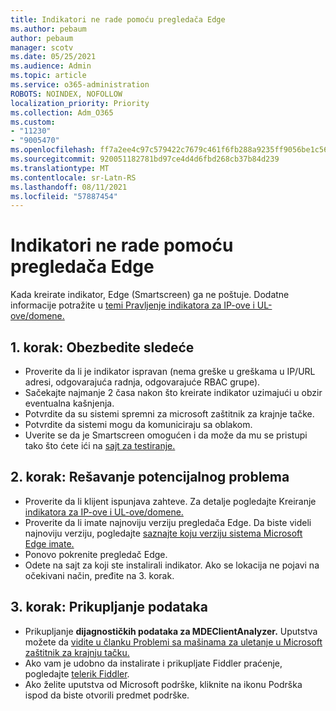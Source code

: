 ```yaml
---
title: Indikatori ne rade pomoću pregledača Edge
ms.author: pebaum
author: pebaum
manager: scotv
ms.date: 05/25/2021
ms.audience: Admin
ms.topic: article
ms.service: o365-administration
ROBOTS: NOINDEX, NOFOLLOW
localization_priority: Priority
ms.collection: Adm_O365
ms.custom:
- "11230"
- "9005470"
ms.openlocfilehash: ff7a2ee4c97c579422c7679c461f6fb288a9235ff9056be1c56e80b1d6379723
ms.sourcegitcommit: 920051182781bd97ce4d4d6fbd268cb37b84d239
ms.translationtype: MT
ms.contentlocale: sr-Latn-RS
ms.lasthandoff: 08/11/2021
ms.locfileid: "57887454"
---
```

# <a name="indicators-dont-work-using-edge-browser"></a>Indikatori ne rade pomoću pregledača Edge

Kada kreirate indikator, Edge (Smartscreen) ga ne poštuje. Dodatne informacije potražite u [temi Pravljenje indikatora za IP-ove i UL-ove/domene.](https://docs.microsoft.com/microsoft-365/security/defender-endpoint/indicator-ip-domain)

## <a name="step-1-ensure-the-following"></a>1. korak: Obezbedite sledeće

- Proverite da li je indikator ispravan (nema greške u greškama u IP/URL adresi, odgovarajuća radnja, odgovarajuće RBAC grupe).
- Sačekajte najmanje 2 časa nakon što kreirate indikator uzimajući u obzir eventualna kašnjenja.
- Potvrdite da su sistemi spremni za microsoft zaštitnik za krajnje tačke.
- Potvrdite da sistemi mogu da komuniciraju sa oblakom.
- Uverite se da je Smartscreen omogućen i da može da mu se pristupi tako što ćete ići na [sajt za testiranje.](https://demo.smartscreen.msft.net)

## <a name="step-2-troubleshoot-the-potential-issue"></a>2. korak: Rešavanje potencijalnog problema

- Proverite da li klijent ispunjava zahteve. Za detalje pogledajte Kreiranje [indikatora za IP-ove i UL-ove/domene.](https://docs.microsoft.com/microsoft-365/security/defender-endpoint/indicator-ip-domain)
- Proverite da li imate najnoviju verziju pregledača Edge. Da biste videli najnoviju verziju, pogledajte [saznajte koju verziju sistema Microsoft Edge imate.](https://support.microsoft.com/microsoft-edge/find-out-which-version-of-microsoft-edge-you-have-c726bee8-c42e-e472-e954-4cf5123497eb)
- Ponovo pokrenite pregledač Edge.
- Odete na sajt za koji ste instalirali indikator. Ako se lokacija ne pojavi na očekivani način, pređite na 3. korak. 

## <a name="step-3-collect-data"></a>3. korak: Prikupljanje podataka

- Prikupljanje **dijagnostičkih podataka za MDEClientAnalyzer.** Uputstva možete da [vidite u članku Problemi sa mašinama za uletanje u Microsoft zaštitnik za krajnju tačku.](issues-with-onboarding-machines.md)
- Ako vam je udobno da instalirate i prikupljate Fiddler praćenje, pogledajte [telerik Fiddler](http://www.telerik.com/fiddler).
- Ako želite uputstva od Microsoft podrške, kliknite na ikonu Podrška ispod da biste otvorili predmet podrške.
